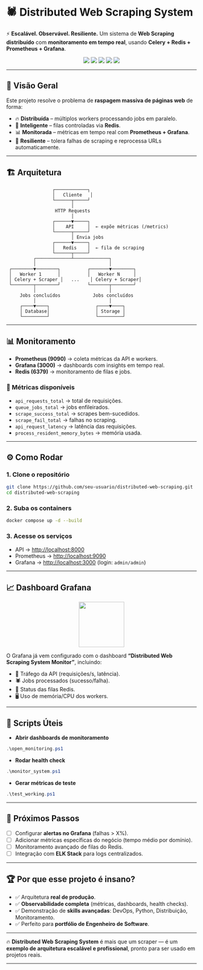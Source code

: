 # 🕷️ Distributed Web Scraping System

⚡ **Escalável. Observável. Resiliente.**
Um sistema de **Web Scraping distribuído** com **monitoramento em tempo real**, usando **Celery + Redis + Prometheus + Grafana**.

<p align="center">
  <img src="https://img.shields.io/badge/python-3.11-blue?style=for-the-badge&logo=python" />
  <img src="https://img.shields.io/badge/docker-compose-%230db7ed.svg?style=for-the-badge&logo=docker&logoColor=white" />
  <img src="https://img.shields.io/badge/grafana-%23F46800.svg?style=for-the-badge&logo=grafana&logoColor=white" />
  <img src="https://img.shields.io/badge/prometheus-%23E6522C.svg?style=for-the-badge&logo=prometheus&logoColor=white" />
  <img src="https://img.shields.io/badge/redis-%23DD0031.svg?style=for-the-badge&logo=redis&logoColor=white" />
</p>  

---

## 🚀 Visão Geral

Este projeto resolve o problema de **raspagem massiva de páginas web** de forma:

* 🔥 **Distribuída** – múltiplos workers processando jobs em paralelo.
* 🧠 **Inteligente** – filas controladas via **Redis**.
* 📊 **Monitorada** – métricas em tempo real com **Prometheus + Grafana**.
* 💪 **Resiliente** – tolera falhas de scraping e reprocessa URLs automaticamente.

---

## 🏗️ Arquitetura

```
                 ┌────────────┐
                 │   Cliente   │
                 └──────┬─────┘
                        │
                  HTTP Requests
                        │
                 ┌──────▼─────┐
                 │    API     │  ← expõe métricas (/metrics)
                 └──────┬─────┘
                        │ Envia jobs
                 ┌──────▼─────┐
                 │   Redis    │  ← fila de scraping
                 └──────┬─────┘
          ┌─────────────┴─────────────┐
          │                           │
 ┌────────▼────────┐          ┌───────▼────────┐
 │   Worker 1      │          │   Worker N     │
 │ Celery + Scraper │   ...    │ Celery + Scraper│
 └────────┬────────┘          └───────┬────────┘
          │                           │
     Jobs concluídos            Jobs concluídos
          │                           │
     ┌────▼────┐                 ┌────▼────┐
     │ Database│                 │ Storage │
     └─────────┘                 └─────────┘
```

---

## 📊 Monitoramento

* **Prometheus (9090)** → coleta métricas da API e workers.
* **Grafana (3000)** → dashboards com insights em tempo real.
* **Redis (6379)** → monitoramento de filas e jobs.

### 🔑 Métricas disponíveis

* `api_requests_total` → total de requisições.
* `queue_jobs_total` → jobs enfileirados.
* `scrape_success_total` → scrapes bem-sucedidos.
* `scrape_fail_total` → falhas no scraping.
* `api_request_latency` → latência das requisições.
* `process_resident_memory_bytes` → memória usada.

---

## ⚙️ Como Rodar

### 1. Clone o repositório

```bash
git clone https://github.com/seu-usuario/distributed-web-scraping.git
cd distributed-web-scraping
```

### 2. Suba os containers

```bash
docker compose up -d --build
```

### 3. Acesse os serviços

* API → [http://localhost:8000](http://localhost:8000)
* Prometheus → [http://localhost:9090](http://localhost:9090)
* Grafana → [http://localhost:3000](http://localhost:3000) (login: `admin/admin`)

---

## 📈 Dashboard Grafana

<p align="center">
  <img src="https://grafana.com/static/img/logos/grafana/grafana.png" width="120"/>
</p>  

O Grafana já vem configurado com o dashboard **“Distributed Web Scraping System Monitor”**, incluindo:

* 📡 Tráfego da API (requisições/s, latência).
* 🕷️ Jobs processados (sucesso/falha).
* 🔴 Status das filas Redis.
* 🖥️ Uso de memória/CPU dos workers.

---

## 🤖 Scripts Úteis

* **Abrir dashboards de monitoramento**

```powershell
.\open_monitoring.ps1
```

* **Rodar health check**

```powershell
.\monitor_system.ps1
```

* **Gerar métricas de teste**

```powershell
.\test_working.ps1
```

---

## 🔮 Próximos Passos

* [ ] Configurar **alertas no Grafana** (falhas > X%).
* [ ] Adicionar métricas específicas do negócio (tempo médio por domínio).
* [ ] Monitoramento avançado de filas do Redis.
* [ ] Integração com **ELK Stack** para logs centralizados.

---

## 🏆 Por que esse projeto é insano?

* ✅ Arquitetura **real de produção**.
* ✅ **Observabilidade completa** (métricas, dashboards, health checks).
* ✅ Demonstração de **skills avançadas**: DevOps, Python, Distribuição, Monitoramento.
* ✅ Perfeito para **portfólio de Engenheiro de Software**.

---

🔥 **Distributed Web Scraping System** é mais que um scraper — é um **exemplo de arquitetura escalável e profissional**, pronto para ser usado em projetos reais.

---


